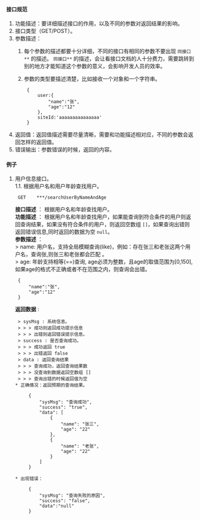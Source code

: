 #### 接口规范
1. 功能描述：要详细描述接口的作用，以及不同的参数对返回结果的影响。
2. 接口类型（GET/POST）。
2. 参数描述：
    1. 每个参数的描述都要十分详细，不同的接口有相同的参数不要出现 `同接口**` 的描述。 `同接口**` 的描述，会让看接口文档的人十分费力，需要跳转到别的地方才能知道这个参数的意义，会影响开发人员的效率。
    2. 参数的类型要描述清楚，比如接收一个对象和一个字符串。

            {
                user:{
                    "name":"张",
                    "age":"12"
                },
                siteId:'aaaaaaaaaaaaaaa'
            }
3. 返回值：返回值描述需要尽量清晰，需要和功能描述相对应，不同的参数会返回怎样的返回值。
4. 错误输出：参数错误的时候，返回的内容。


#### 例子

1. 用户信息接口。  
    1.1. 根据用户名和用户年龄查找用户。  

        GET    ***/searchUserByNameAndAge

    **接口描述** ： 根据用户名和年龄查找用户。  
    **功能描述** ： 根据用户名和年龄查找用户，如果能查询到符合条件的用户则返回查询结果，如果没有符合条件的用户，则返回空数组 `[]`，如果查询出错则返回错误信息,同时返回的数据为空 `null`。  
    **参数描述** ：  
       > name: 用户名，支持全局模糊查询(like)，例如：存在张三和老张这两个用户名，查询张,则张三和老张都会匹配 。  
       > age: 年龄支持相等(==)查询, age必须为整数，且age的取值范围为[0,150], 如果age的格式不正确或者不在范围之内，则查询会出错。

        {
            "name":"张",
            "age":"12"
        }
    **返回数据** :  

        > sysMsg : 系统信息。
        > > > 成功则返回成功提示信息
        > > > 出错则返回错误提示信息。  
        > success : 是否查询成功。
        > > > 成功返回 true
        > > > 出错返回 false
        > data : 返回查询结果  
        > > > 查询成功，返回查询结果数
        > > > 没查询到数据返回空数组 []  
        > > > 查询出错的时候返回值为空  
       * 正确情况：返回预期的查询结果。 
            
            {
                "sysMsg": "查询成功",
                "success": "true",
                "data": [
                    {
                        "name": "张三",
                        "age": "22"
                    },
                    {
                        "name": "老张",
                        "age": "22"
                    }
                ]
            }

       * 出现错误：

            {
                "sysMsg": "查询失败的原因",
                "success": "false",
                "data":"null"  
            }